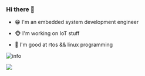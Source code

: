 ### Hi there 👋

- 😁 I'm an embedded system development engineer

- 🐵 I'm working on IoT stuff

- 👀 I'm good at rtos && linux programming

  
![info](https://github-readme-stats.vercel.app/api?username=hywing&show_icons=true&count_private=true&hide=prs&theme=default_repocard)
<div align="left"> <img src="https://activity-graph.herokuapp.com/graph?username=hywing&theme=xcode" /> </div>


<!--
**hywing/hywing** is a ✨ _special_ ✨ repository because its `README.md` (this file) appears on your GitHub profile.

Here are some ideas to get you started:

- 🔭 I’m currently working on ...
- 🌱 I’m currently learning ...
- 👯 I’m looking to collaborate on ...
- 🤔 I’m looking for help with ...
- 💬 Ask me about ...
- 📫 How to reach me: ...
- 😄 Pronouns: ...
- ⚡ Fun fact: ...
-->

